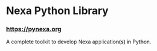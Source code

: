 # Nexa Python Library

### https://pynexa.org

A complete toolkit to develop Nexa application(s) in Python.
